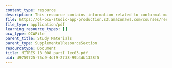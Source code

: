 ```yaml
---
content_type: resource
description: This resource contains information related to conformal mappings.
file: https://ol-ocw-studio-app-production.s3.amazonaws.com/courses/res-18-008-calculus-revisited-complex-variables-differential-equations-and-linear-algebra-fall-2011/d975972575c94df9273899b4db1328f5_MITRES_18_008_partI_lec03.pdf
file_type: application/pdf
learning_resource_types: []
ocw_type: OCWFile
parent_title: Study Materials
parent_type: SupplementalResourceSection
resourcetype: Document
title: MITRES_18_008_partI_lec03.pdf
uid: d9759725-75c9-4df9-2738-99b4db1328f5
---
```

